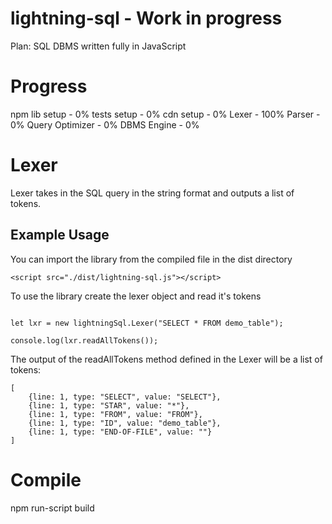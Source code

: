# lightning-sql - Work in progress

Plan: SQL DBMS written fully in JavaScript

# Progress
npm lib setup - 0%
tests setup - 0%
cdn setup - 0% 
Lexer - 100%
Parser - 0%
Query Optimizer - 0%
DBMS Engine - 0%

# Lexer

Lexer takes in the SQL query in the string format and outputs a list of tokens.

## Example Usage

You can import the library from the compiled file in the dist directory

```
<script src="./dist/lightning-sql.js"></script>
```

To use the library create the lexer object and read it's tokens

```

let lxr = new lightningSql.Lexer("SELECT * FROM demo_table");

console.log(lxr.readAllTokens());
```

The output of the readAllTokens method defined in the Lexer will be a list of tokens:
```
[
	{line: 1, type: "SELECT", value: "SELECT"},
	{line: 1, type: "STAR", value: "*"},
	{line: 1, type: "FROM", value: "FROM"},
	{line: 1, type: "ID", value: "demo_table"},
	{line: 1, type: "END-OF-FILE", value: ""}
]
```


# Compile
npm run-script build
